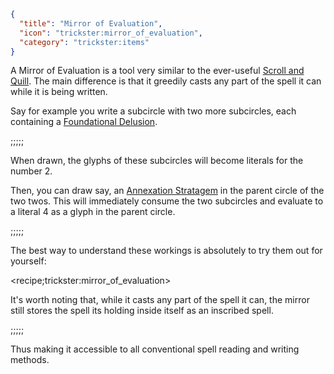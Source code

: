 ```json
{
  "title": "Mirror of Evaluation",
  "icon": "trickster:mirror_of_evaluation",
  "category": "trickster:items"
}
```

A Mirror of Evaluation is a tool very similar to the ever-useful [Scroll and Quill](^trickster:items/scroll_and_quill).
The main difference is that it greedily casts any part of the spell it can while it is being written.


Say for example you write a subcircle with two more subcircles, each containing a [Foundational Delusion](^trickster:distortions/arithmetic#1).

;;;;;

When drawn, the glyphs of these subcircles will become literals for the number 2.


Then, you can draw say, an [Annexation Stratagem](^trickster:distortions/arithmetic#3) in the parent circle of the two twos.
This will immediately consume the two subcircles and evaluate to a literal 4 as a glyph in the parent circle.

;;;;;

The best way to understand these workings is absolutely to try them out for yourself:

<recipe;trickster:mirror_of_evaluation>

It's worth noting that, while it casts any part of the spell it can, the mirror still stores the spell its holding 
inside itself as an inscribed spell. 

;;;;;

Thus making it accessible to all conventional spell reading and writing methods.